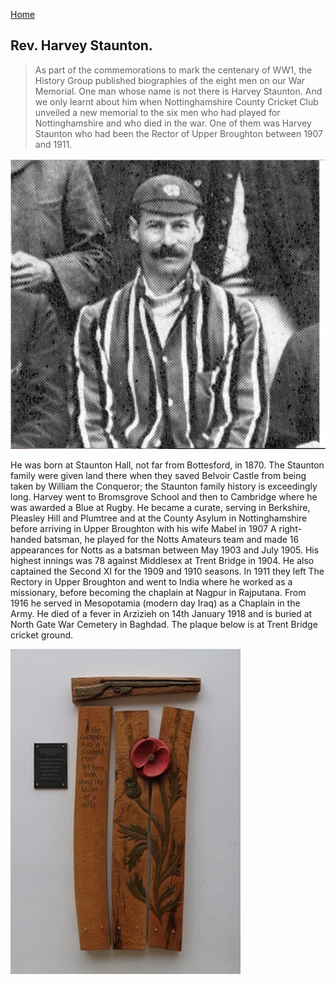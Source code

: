 [Home](https://simon-scmp.github.io/Upper-Broughton-History/)


## Rev. Harvey Staunton.

> As part of the commemorations to mark the centenary of WW1, the History Group published biographies of the eight men on our War Memorial. One man whose name is not there is Harvey Staunton. And we only learnt about him when Nottinghamshire County Cricket Club unveiled a new memorial to the six men who had played for Nottinghamshire and who died in the war. One of them was Harvey Staunton who had been the Rector of Upper Broughton between 1907 and 1911.

![Rev Staunton](Staunton.jpg)

He was born at Staunton Hall, not far from Bottesford, in 1870. The Staunton family were given land there when they saved Belvoir Castle from being taken by William the Conqueror; the Staunton family history is exceedingly long. 
Harvey went to Bromsgrove School and then to Cambridge where he was awarded a Blue at Rugby. He became a curate, serving in Berkshire, Pleasley Hill and Plumtree and at the County Asylum in Nottinghamshire before arriving in Upper Broughton with his wife Mabel in 1907
A right-handed batsman, he played for the Notts Amateurs team and made 16 appearances for Notts as a batsman between May 1903 and July 1905. His highest innings was 78 against Middlesex at Trent Bridge in 1904. He also captained the Second XI for the 1909 and 1910 seasons.
In 1911 they left The Rectory in Upper Broughton and went to India where he worked as a missionary, before becoming the chaplain at Nagpur in Rajputana. From 1916 he served in Mesopotamia (modern day Iraq) as a Chaplain in the Army. He died of a fever in Arzizieh on 14th January 1918 and is buried at North Gate War Cemetery in Baghdad. The plaque below is at Trent Bridge cricket ground.

![Plaque](plaque.jpg)
